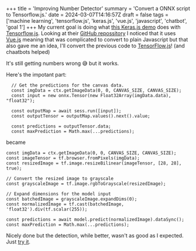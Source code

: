 +++
title = 'Improving Number Detector'
summary = 'Convert a ONNX script to Tensorflow.js.'
date = 2024-03-07T14:16:57Z
draft = false
tags = ['machine learning', 'tensorflow.js', 'keras.js', 'vue.js', 'javascript', 'chatbot', 'goal 1']
+++
My current goal is doing what [this Keras.js demo](https://transcranial.github.io/keras-js/#/mnist-cnn) does with [Tensorflow.js](https://www.tensorflow.org/js).
Looking at their [GitHub repossitory](https://github.com/transcranial/keras-js/tree/master) I noticed that it uses [Vue.js](https://vuejs.org/) meaning that was complicated to convert to plain Javascript but that also gave me an idea, I'll convert the previous code to [TensorFlow.js](https://www.tensorflow.org/js)! (and chaatbots helped)

It's still getting numbers wrong 😅️ but it works.

Here's the impotant part:

```
  // Get the predictions for the canvas data.
  const imgData = ctx.getImageData(0, 0, CANVAS_SIZE, CANVAS_SIZE);
  const input = new onnx.Tensor(new Float32Array(imgData.data), "float32");

  const outputMap = await sess.run([input]);
  const outputTensor = outputMap.values().next().value;

  const predictions = outputTensor.data;
  const maxPrediction = Math.max(...predictions);
```

became

```
const imgData = ctx.getImageData(0, 0, CANVAS_SIZE, CANVAS_SIZE);
const imageTensor = tf.browser.fromPixels(imgData);
const resizedImage = tf.image.resizeBilinear(imageTensor, [28, 28], true);

// Convert the resized image to grayscale
const grayscaleImage = tf.image.rgbToGrayscale(resizedImage);

// Expand dimensions for the model input
const batchedImage = grayscaleImage.expandDims(0);
const normalizedImage = tf.cast(batchedImage, 'float32').div(tf.scalar(255));

const predictions = await model.predict(normalizedImage).dataSync();
const maxPrediction = Math.max(...predictions);
```
Nicely done but the detection, while better, wasn't as good as I expected. Just [try it](/projects/detector2/).
